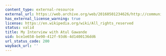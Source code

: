 ```yaml
---
content_type: external-resource
external_url: https://web.archive.org/web/20160501234626/http://community.the-hospitalist.org/2015/01/06/my-interview-with-atul-gawande/
has_external_license_warning: true
license: https://en.wikipedia.org/wiki/All_rights_reserved
status: valid
title: My Interview with Atul Gawande
uid: bce1e658-be90-412f-93d6-4d1400136dd6
url_status_code: 200
wayback_url: ''
---
```

